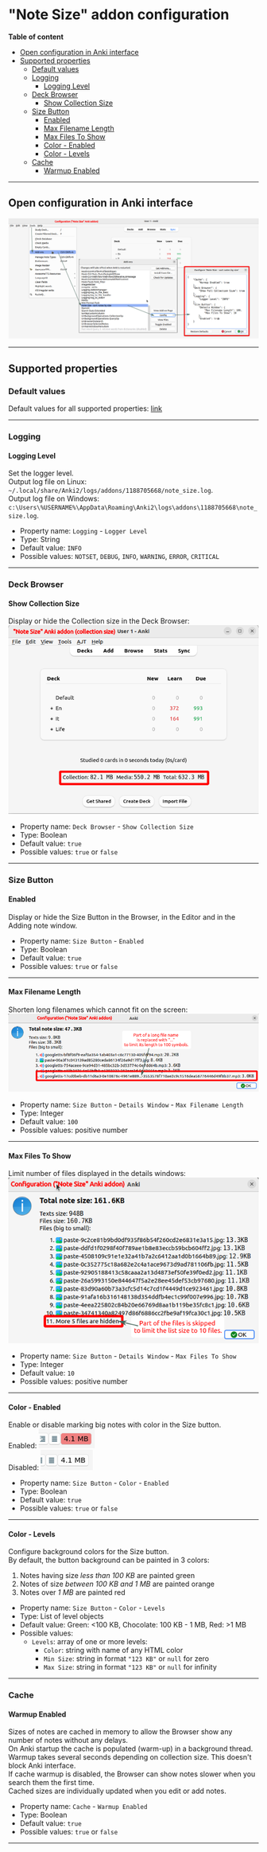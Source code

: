 # "Note Size" addon configuration

**Table of content**

- [Open configuration in Anki interface](#open-configuration-in-anki-interface)
- [Supported properties](#supported-properties)
    - [Default values](#default-values)
    - [Logging](#logging)
        - [Logging Level](#logging-level)
    - [Deck Browser](#deck-browser)
        - [Show Collection Size](#show-collection-size)
    - [Size Button](#size-button)
        - [Enabled](#enabled)
        - [Max Filename Length](#max-filename-length)
        - [Max Files To Show](#max-files-to-show)
        - [Color - Enabled](#color---enabled)
        - [Color - Levels](#color---levels)
    - [Cache](#cache)
        - [Warmup Enabled](#warmup-enabled)

---

## Open configuration in Anki interface

![](https://raw.githubusercontent.com/Aleks-Ya/note-size-anki-addon/main/description/images/open_config.png)

---

## Supported properties

### Default values

Default values for all supported properties:
[link](https://raw.githubusercontent.com/Aleks-Ya/note-size-anki-addon/main/note_size/config.json)

---

### Logging

#### Logging Level

Set the logger level.  
Output log file on Linux: `~/.local/share/Anki2/logs/addons/1188705668/note_size.log`.  
Output log file on Windows: `c:\Users\%USERNAME%\AppData\Roaming\Anki2\logs\addons\1188705668\note_size.log`.

- Property name: `Logging` - `Logger Level`
- Type: String
- Default value: `INFO`
- Possible values: `NOTSET`, `DEBUG`, `INFO`, `WARNING`, `ERROR`, `CRITICAL`

---

### Deck Browser

#### Show Collection Size

Display or hide the Collection size in the Deck Browser:  
![](https://raw.githubusercontent.com/Aleks-Ya/note-size-anki-addon/main/description/images/collection_size.png)

- Property name: `Deck Browser` - `Show Collection Size`
- Type: Boolean
- Default value: `true`
- Possible values: `true` or `false`

---

### Size Button

#### Enabled

Display or hide the Size Button in the Browser, in the Editor and in the Adding note window.

- Property name: `Size Button` - `Enabled`
- Type: Boolean
- Default value: `true`
- Possible values: `true` or `false`

---

#### Max Filename Length

Shorten long filenames which cannot fit on the screen:
![](https://raw.githubusercontent.com/Aleks-Ya/note-size-anki-addon/main/description/images/config_max_filename_length.png)

- Property name: `Size Button` - `Details Window` - `Max Filename Length`
- Type: Integer
- Default value: `100`
- Possible values: positive number

---

#### Max Files To Show

Limit number of files displayed in the details windows:
![](https://raw.githubusercontent.com/Aleks-Ya/note-size-anki-addon/main/description/images/config_max_files_to_show.png)

- Property name: `Size Button` - `Details Window` - `Max Files To Show`
- Type: Integer
- Default value: `10`
- Possible values: positive number

---

#### Color - Enabled

Enable or disable marking big notes with color in the Size button.  
Enabled: ![](images/red_size_button.png)  
Disabled: ![img.png](images/size_button_color_disabled.png)

- Property name: `Size Button` - `Color` - `Enabled`
- Type: Boolean
- Default value: `true`
- Possible values: `true` or `false`

---

#### Color - Levels

Configure background colors for the Size button.  
By default, the button background can be painted in 3 colors:

1. Notes having size _less than 100 KB_ are painted green
2. Notes of size _between 100 KB and 1 MB_ are painted orange
3. Notes over _1 MB_ are painted red


- Property name: `Size Button` - `Color` - `Levels`
- Type: List of level objects
- Default value: Green: <100 KB, Chocolate: 100 KB - 1 MB, Red: >1 MB
- Possible values:
    - `Levels`: array of one or more levels:
        - `Color`: string with name of any HTML color
        - `Min Size`: string in format `"123 KB"` or `null` for zero
        - `Max Size`: string in format `"123 KB"` or `null` for infinity

---

### Cache

#### Warmup Enabled

Sizes of notes are cached in memory to allow the Browser show any number of notes without any delays.  
On Anki startup the cache is populated (warm-up) in a background thread. Warmup takes several seconds depending on
collection size. This doesn't block Anki interface.  
If cache warmup is disabled, the Browser can show notes slower when you search them the first time.  
Cached sizes are individually updated when you edit or add notes.

- Property name: `Cache` - `Warmup Enabled`
- Type: Boolean
- Default value: `true`
- Possible values: `true` or `false`

---
